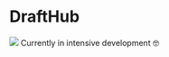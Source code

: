 # DraftHub
![](https://img.shields.io/github/workflow/status/felipelincoln/drafthub/Docker%20Image%20CI)
Currently in intensive development :nerd_face:
